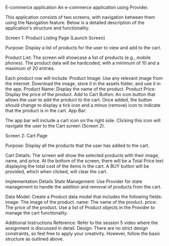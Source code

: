 E-commerce application
An e-commerce application using Provider.

This application consists of two screens, with navigation between them using the Navigation feature. Below is a detailed description of the application's structure and functionality.

Screen 1: Product Listing Page (Launch Screen)

Purpose: Display a list of products for the user to view and add to the cart.

Product List: The screen will showcase a list of products (e.g., mobile phones). The product data will be hardcoded, with a minimum of 10 and a maximum of 20 entries.

Each product row will include: Product Image: Use any relevant image from the internet. Download the image, store it in the assets folder, and use it in the app. Product Name: Display the name of the product. Product Price: Display the price of the product. Add to Cart Button: An icon button that allows the user to add the product to the cart. Once added, the button should change to display a tick icon and a minus (remove) icon to indicate that the product is in the cart. App Bar:

The app bar will include a cart icon on the right side. Clicking this icon will navigate the user to the Cart screen (Screen 2).

Screen 2: Cart Page

Purpose: Display all the products that the user has added to the cart.

Cart Details: The screen will show the selected products with their image, name, and price. At the bottom of the screen, there will be a Total Price text displaying the total cost of the items in the cart. A BUY button will be provided, which when clicked, will clear the cart.

Implementation Details State Management: Use Provider for state management to handle the addition and removal of products from the cart.

Data Model: Create a Product data model that includes the following fields: image: The image of the product. name: The name of the product. price: The price of the product. Use a list of Product objects in the Provider to manage the cart functionality.

Additional Instructions Reference: Refer to the session 5 video where the assignment is discussed in detail. Design: There are no strict design constraints, so feel free to apply your creativity. However, follow the basic structure as outlined above.
